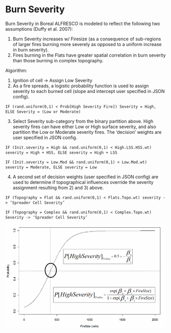 # Burn Severity

Burn Severity in Boreal ALFRESCO is modeled to reflect the following two assumptions (Duffy et al. 2007):

1. Burn Severity increases w/ Firesize (as a consequence of sub-regions of larger fires burning more severely as opposed to a uniform increase in burn severity).
2. Fires burning in the Flats have greater spatial correlation in burn severity than those burning in complex topography.

Algorithm:

1. Ignition of cell -> Assign Low Severity
2. As a fire spreads, a logistic probability function is used to assign severity to each burned cell (slope and intercept user specified in JSON config).

  ```
  IF (rand.uniform(0,1) < Prob[High Severity Fire]) Severity = High, ELSE Severity = (Low or Moderate)
  ```

3. Select Severity sub-category from the binary partition above. High severity fires can have either Low or High surface severity, and also partition the Low or Moderate severity fires. The ‘decision’ weights are user specified in JSON config.

  ```
  IF (Init.severity = High && rand.uniform(0,1) < High.LSS.HSS.wt) severity = High + HSS, ELSE severity = High + LSS
  ```

  ```
  IF (Init.severity = Low.Mod && rand.uniform(0,1) < Low.Mod.wt) severity = Moderate, ELSE severity = Low
  ```

4. A second set of decision weights (user specified in JSON config) are used to determine if topographical influences override the severity assignment resulting from 2) and 3) above.

  ```
  IF (Topography = Flat && rand.uniform(0,1) < Flats.Topo.wt) severity -> ‘Spreader Cell Severity’
  ```

  ```
  IF (Topography = Complex && rand.uniform(0,1) < Complex.Topo.wt) Severity -> ‘Spreader Cell Severity’
  ```

 ![Chart showing burn probability increasing with fire size](images/BurnSeverity.png)
